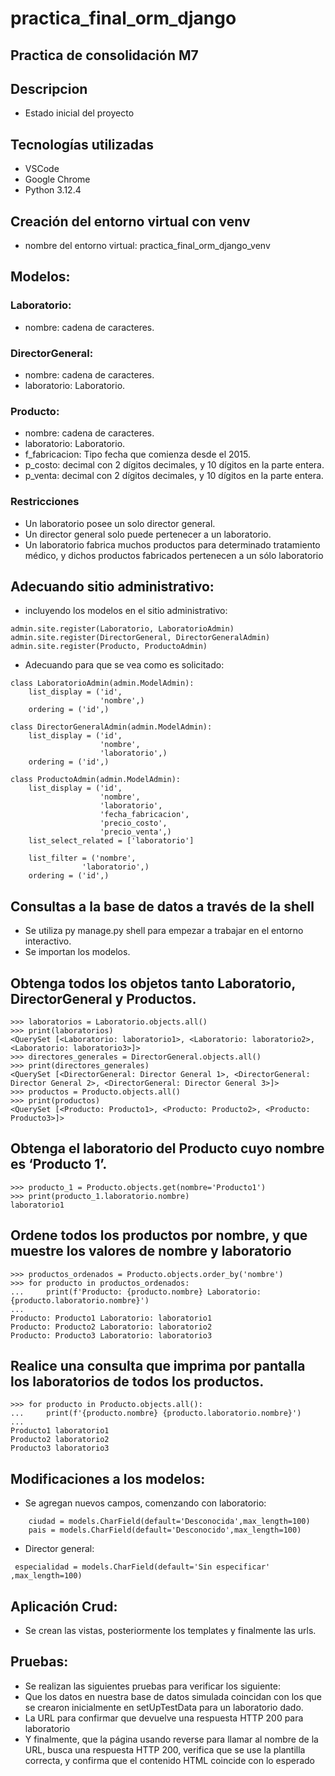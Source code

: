 # practica_final_orm_django
## Practica de consolidación M7
## Descripcion
- Estado inicial del proyecto

## Tecnologías utilizadas
- VSCode
- Google Chrome
- Python 3.12.4

## Creación del entorno virtual con venv
- nombre del entorno virtual: practica_final_orm_django_venv

## Modelos:
 ### Laboratorio:
- nombre: cadena de caracteres.
### DirectorGeneral:
- nombre: cadena de caracteres.
- laboratorio: Laboratorio.
### Producto:
- nombre: cadena de caracteres.
- laboratorio: Laboratorio.
- f_fabricacion: Tipo fecha que comienza desde el 2015.
- p_costo: decimal con 2 dígitos decimales, y 10 dígitos en la parte entera.
- p_venta: decimal con 2 dígitos decimales, y 10 dígitos en la parte entera.
### Restricciones
- Un laboratorio posee un solo director general.
- Un director general solo puede pertenecer a un laboratorio.
- Un laboratorio fabrica muchos productos para determinado tratamiento médico, y dichos
productos fabricados pertenecen a un sólo laboratorio

## Adecuando sitio administrativo:

- incluyendo los modelos en el sitio administrativo:
```
admin.site.register(Laboratorio, LaboratorioAdmin)
admin.site.register(DirectorGeneral, DirectorGeneralAdmin)
admin.site.register(Producto, ProductoAdmin)
```
- Adecuando para que se vea como es solicitado:

```
class LaboratorioAdmin(admin.ModelAdmin):
    list_display = ('id',
                    'nombre',)
    ordering = ('id',)

class DirectorGeneralAdmin(admin.ModelAdmin):
    list_display = ('id',
                    'nombre',
                    'laboratorio',)
    ordering = ('id',)
    
class ProductoAdmin(admin.ModelAdmin):
    list_display = ('id',
                    'nombre',
                    'laboratorio',
                    'fecha_fabricacion',
                    'precio_costo',
                    'precio_venta',)
    list_select_related = ['laboratorio']

    list_filter = ('nombre',
                'laboratorio',)
    ordering = ('id',)

```
## Consultas a la base de datos a través de la shell
- Se utiliza py manage.py shell para empezar a trabajar en el entorno interactivo.
- Se importan los modelos.

## Obtenga todos los objetos tanto Laboratorio, DirectorGeneral y Productos.
```
>>> laboratorios = Laboratorio.objects.all()
>>> print(laboratorios)
<QuerySet [<Laboratorio: laboratorio1>, <Laboratorio: laboratorio2>, <Laboratorio: laboratorio3>]>
>>> directores_generales = DirectorGeneral.objects.all() 
>>> print(directores_generales) 
<QuerySet [<DirectorGeneral: Director General 1>, <DirectorGeneral: Director General 2>, <DirectorGeneral: Director General 3>]>
>>> productos = Producto.objects.all()  
>>> print(productos) 
<QuerySet [<Producto: Producto1>, <Producto: Producto2>, <Producto: Producto3>]>

```

## Obtenga el laboratorio del Producto cuyo nombre es ‘Producto 1’.
```
>>> producto_1 = Producto.objects.get(nombre='Producto1')  
>>> print(producto_1.laboratorio.nombre)
laboratorio1
```

## Ordene todos los productos por nombre, y que muestre los valores de nombre y laboratorio
```
>>> productos_ordenados = Producto.objects.order_by('nombre')
>>> for producto in productos_ordenados:
...     print(f'Producto: {producto.nombre} Laboratorio: {producto.laboratorio.nombre}')
...
Producto: Producto1 Laboratorio: laboratorio1
Producto: Producto2 Laboratorio: laboratorio2
Producto: Producto3 Laboratorio: laboratorio3

```
## Realice una consulta que imprima por pantalla los laboratorios de todos los productos.
```
>>> for producto in Producto.objects.all():
...     print(f'{producto.nombre} {producto.laboratorio.nombre}') 
...
Producto1 laboratorio1
Producto2 laboratorio2
Producto3 laboratorio3

```
## Modificaciones a los modelos:
- Se agregan nuevos campos, comenzando con laboratorio:
```
    ciudad = models.CharField(default='Desconocida',max_length=100)
    pais = models.CharField(default='Desconocido',max_length=100)
```
- Director general:
```
 especialidad = models.CharField(default='Sin especificar' ,max_length=100)
```
## Aplicación Crud:
- Se crean las vistas, posteriormente los templates y finalmente las urls.

## Pruebas:
- Se realizan las siguientes pruebas para verificar los siguiente:
- Que los datos en nuestra base de datos simulada coincidan con los que se crearon inicialmente en setUpTestData para un laboratorio dado. 
- La URL para confirmar que devuelve una respuesta HTTP 200 para laboratorio
- Y finalmente, que la página usando reverse para llamar al nombre de la URL, busca una respuesta HTTP 200, verifica que se use la plantilla correcta, y confirma que el contenido HTML coincide con lo esperado